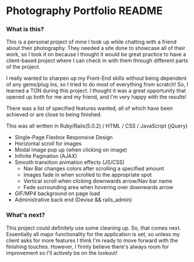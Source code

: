 # Photography Portfolio README

### What is this?
This is a personal project of mine I took up while chatting with a friend about their photography.  They needed a site done to showcase all of their work, so I took it on because I thought it would be great practice to have a client-based project where I can check in with them through different parts of the  project. 

I really wanted to sharpen up my Front-End skills without being dependent of any gems/plug ins, so I tried to do most of everything from scratch!  So, I learned a TON during this project.  I thought it was a great opportunity that opened up both for me and my friend, and I'm very happy with the results!

There was a list of specified features wanted, all of which have been achieved or are close to being finished.

This was all written in Ruby/Rails(5.0.2) / HTML / CSS / JavaScript (jQuery)

* Single-Page Flexbox Responsive Design
* Horizontal scroll for images
* Modal image pop up (when clicking on image)
* Infinite Pagination (AJAX)
* Smooth transition animation effects (JS/CSS)
  * Nav Bar changes colors after scrolling a specified amount
  * Images fade in when scrolled to the appropriate spot
  * Vertical scroll when clicking downwards arrow/Nav bar name
  * Fade surrounding area when hovering over downwards arrow
* GIF/MP4 background on page load
* Administrative back end (Devise && rails_admin) 


### What's next?
This project could definitely use some cleaning up.  So, that comes next.  Essentially all major functionality for the application is set, so unless my client asks for more features I think I'm ready to move forward with the finishing touches.  However, I firmly believe there's always room for improvement so I'll actively be on the lookout!

